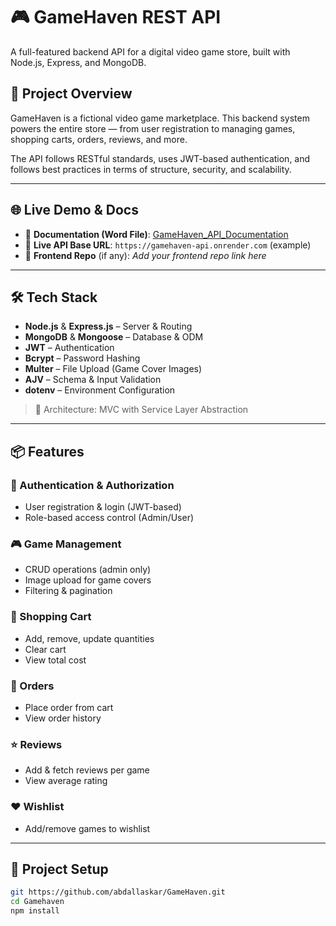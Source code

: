 # 🎮 GameHaven REST API

A full-featured backend API for a digital video game store, built with Node.js, Express, and MongoDB.

## 📄 Project Overview

GameHaven is a fictional video game marketplace. This backend system powers the entire store — from user registration to managing games, shopping carts, orders, reviews, and more.

The API follows RESTful standards, uses JWT-based authentication, and follows best practices in terms of structure, security, and scalability.

---

## 🌐 Live Demo & Docs

- 📄 **Documentation (Word File)**: [GameHaven_API_Documentation](https://drive.google.com/drive/folders/1gjkN0f-aZNSmT2uwFNhR5-W8kuZmHdn0?usp=sharing)
- 🚀 **Live API Base URL**: `https://gamehaven-api.onrender.com` (example)
- 🔧 **Frontend Repo** (if any): _Add your frontend repo link here_

---

## 🛠️ Tech Stack

- **Node.js** & **Express.js** – Server & Routing
- **MongoDB** & **Mongoose** – Database & ODM
- **JWT** – Authentication
- **Bcrypt** – Password Hashing
- **Multer** – File Upload (Game Cover Images)
- **AJV** – Schema & Input Validation
- **dotenv** – Environment Configuration

> 📁 Architecture: MVC with Service Layer Abstraction

---

## 📦 Features

### 👤 Authentication & Authorization

- User registration & login (JWT-based)
- Role-based access control (Admin/User)

### 🎮 Game Management

- CRUD operations (admin only)
- Image upload for game covers
- Filtering & pagination

### 🛒 Shopping Cart

- Add, remove, update quantities
- Clear cart
- View total cost

### 🧾 Orders

- Place order from cart
- View order history

### ⭐ Reviews

- Add & fetch reviews per game
- View average rating

### ❤️ Wishlist

- Add/remove games to wishlist

---

## 📁 Project Setup

```bash
git https://github.com/abdallaskar/GameHaven.git
cd Gamehaven
npm install

```
